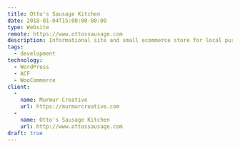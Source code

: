 ```yaml
---
title: Otto's Sausage Kitchen
date: 2018-01-04T15:00:00-00:00
type: Website
remote: https://www.ottossausage.com
description: Informational site and small ecommerce store for local purveyor of delicious sausages.
tags:
  - development
technology:
  - WordPress
  - ACF
  - WooCommerce
client:
  -
    name: Murmur Creative
    url: https://murmurcreative.com
  -
    name: Otto's Sausage Kitchen
    url: http://www.ottossausage.com
draft: true
---
```

